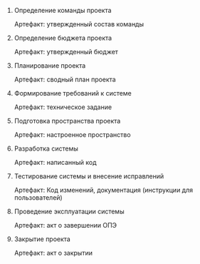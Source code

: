 1. Определение команды проекта
   
   Артефакт: утвержденный состав команды
2. Определение бюджета проекта
   
   Артефакт: утвержденный бюджет
3. Планирование проекта
   
   Артефакт: сводный план проекта
4. Формирование требований к системе
   
   Артефакт: техническое задание
5. Подготовка пространства проекта
    
   Артефакт: настроенное пространство
6. Разработка системы
    
   Артефакт: написанный код
7. Тестирование системы и внесение исправлений

   Артефакт: Код изменений, документация (инструкции для пользователей)
8. Проведение эксплуатации системы
   
   Артефакт: акт о завершении ОПЭ
9. Закрытие проекта

   Артефакт: акт о закрытии
